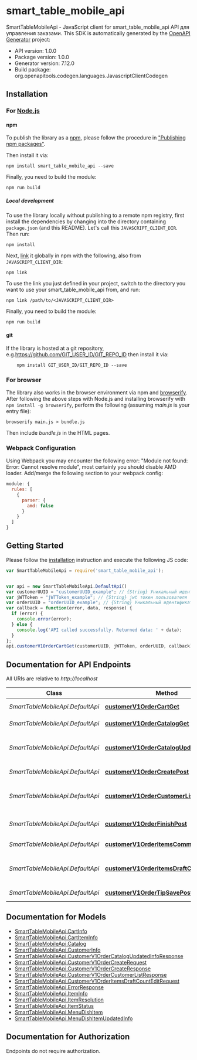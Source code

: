 # smart_table_mobile_api

SmartTableMobileApi - JavaScript client for smart_table_mobile_api
API для управления заказами.
This SDK is automatically generated by the [OpenAPI Generator](https://openapi-generator.tech) project:

- API version: 1.0.0
- Package version: 1.0.0
- Generator version: 7.12.0
- Build package: org.openapitools.codegen.languages.JavascriptClientCodegen

## Installation

### For [Node.js](https://nodejs.org/)

#### npm

To publish the library as a [npm](https://www.npmjs.com/), please follow the procedure in ["Publishing npm packages"](https://docs.npmjs.com/getting-started/publishing-npm-packages).

Then install it via:

```shell
npm install smart_table_mobile_api --save
```

Finally, you need to build the module:

```shell
npm run build
```

##### Local development

To use the library locally without publishing to a remote npm registry, first install the dependencies by changing into the directory containing `package.json` (and this README). Let's call this `JAVASCRIPT_CLIENT_DIR`. Then run:

```shell
npm install
```

Next, [link](https://docs.npmjs.com/cli/link) it globally in npm with the following, also from `JAVASCRIPT_CLIENT_DIR`:

```shell
npm link
```

To use the link you just defined in your project, switch to the directory you want to use your smart_table_mobile_api from, and run:

```shell
npm link /path/to/<JAVASCRIPT_CLIENT_DIR>
```

Finally, you need to build the module:

```shell
npm run build
```

#### git

If the library is hosted at a git repository, e.g.https://github.com/GIT_USER_ID/GIT_REPO_ID
then install it via:

```shell
    npm install GIT_USER_ID/GIT_REPO_ID --save
```

### For browser

The library also works in the browser environment via npm and [browserify](http://browserify.org/). After following
the above steps with Node.js and installing browserify with `npm install -g browserify`,
perform the following (assuming *main.js* is your entry file):

```shell
browserify main.js > bundle.js
```

Then include *bundle.js* in the HTML pages.

### Webpack Configuration

Using Webpack you may encounter the following error: "Module not found: Error:
Cannot resolve module", most certainly you should disable AMD loader. Add/merge
the following section to your webpack config:

```javascript
module: {
  rules: [
    {
      parser: {
        amd: false
      }
    }
  ]
}
```

## Getting Started

Please follow the [installation](#installation) instruction and execute the following JS code:

```javascript
var SmartTableMobileApi = require('smart_table_mobile_api');


var api = new SmartTableMobileApi.DefaultApi()
var customerUUID = "customerUUID_example"; // {String} Уникальный идентификатор пользователя
var jWTToken = "jWTToken_example"; // {String} jwt токен пользователя
var orderUUID = "orderUUID_example"; // {String} Уникальный идентификатор заказа
var callback = function(error, data, response) {
  if (error) {
    console.error(error);
  } else {
    console.log('API called successfully. Returned data: ' + data);
  }
};
api.customerV1OrderCartGet(customerUUID, jWTToken, orderUUID, callback);

```

## Documentation for API Endpoints

All URIs are relative to *http://localhost*

Class | Method | HTTP request | Description
------------ | ------------- | ------------- | -------------
*SmartTableMobileApi.DefaultApi* | [**customerV1OrderCartGet**](docs/DefaultApi.md#customerV1OrderCartGet) | **GET** /customer/v1/order/cart | Получить корзину
*SmartTableMobileApi.DefaultApi* | [**customerV1OrderCatalogGet**](docs/DefaultApi.md#customerV1OrderCatalogGet) | **GET** /customer/v1/order/catalog | Получение каталога
*SmartTableMobileApi.DefaultApi* | [**customerV1OrderCatalogUpdatedInfoGet**](docs/DefaultApi.md#customerV1OrderCatalogUpdatedInfoGet) | **GET** /customer/v1/order/catalog/updated-info | Получить обновленную информацию по каталогу
*SmartTableMobileApi.DefaultApi* | [**customerV1OrderCreatePost**](docs/DefaultApi.md#customerV1OrderCreatePost) | **POST** /customer/v1/order/create | Создаёт новый заказ
*SmartTableMobileApi.DefaultApi* | [**customerV1OrderCustomerListGet**](docs/DefaultApi.md#customerV1OrderCustomerListGet) | **GET** /customer/v1/order/customer/list | Получение списка пользователей заказа
*SmartTableMobileApi.DefaultApi* | [**customerV1OrderFinishPost**](docs/DefaultApi.md#customerV1OrderFinishPost) | **POST** /customer/v1/order/finish | Запрос на завершение заказа
*SmartTableMobileApi.DefaultApi* | [**customerV1OrderItemsCommitPost**](docs/DefaultApi.md#customerV1OrderItemsCommitPost) | **POST** /customer/v1/order/items/commit | Добавить блюда к чеку
*SmartTableMobileApi.DefaultApi* | [**customerV1OrderItemsDraftCountEditPost**](docs/DefaultApi.md#customerV1OrderItemsDraftCountEditPost) | **POST** /customer/v1/order/items/draft/count/edit | Изменяет количество блюд в корзине.
*SmartTableMobileApi.DefaultApi* | [**customerV1OrderTipSavePost**](docs/DefaultApi.md#customerV1OrderTipSavePost) | **POST** /customer/v1/order/tip/save | Сохранение чека


## Documentation for Models

 - [SmartTableMobileApi.CartInfo](docs/CartInfo.md)
 - [SmartTableMobileApi.CartItemInfo](docs/CartItemInfo.md)
 - [SmartTableMobileApi.Catalog](docs/Catalog.md)
 - [SmartTableMobileApi.CustomerInfo](docs/CustomerInfo.md)
 - [SmartTableMobileApi.CustomerV1OrderCatalogUpdatedInfoResponse](docs/CustomerV1OrderCatalogUpdatedInfoResponse.md)
 - [SmartTableMobileApi.CustomerV1OrderCreateRequest](docs/CustomerV1OrderCreateRequest.md)
 - [SmartTableMobileApi.CustomerV1OrderCreateResponse](docs/CustomerV1OrderCreateResponse.md)
 - [SmartTableMobileApi.CustomerV1OrderCustomerListResponse](docs/CustomerV1OrderCustomerListResponse.md)
 - [SmartTableMobileApi.CustomerV1OrderItemsDraftCountEditRequest](docs/CustomerV1OrderItemsDraftCountEditRequest.md)
 - [SmartTableMobileApi.ErrorResponse](docs/ErrorResponse.md)
 - [SmartTableMobileApi.ItemInfo](docs/ItemInfo.md)
 - [SmartTableMobileApi.ItemResolution](docs/ItemResolution.md)
 - [SmartTableMobileApi.ItemStatus](docs/ItemStatus.md)
 - [SmartTableMobileApi.MenuDishItem](docs/MenuDishItem.md)
 - [SmartTableMobileApi.MenuDishItemUpdatedInfo](docs/MenuDishItemUpdatedInfo.md)


## Documentation for Authorization

Endpoints do not require authorization.

